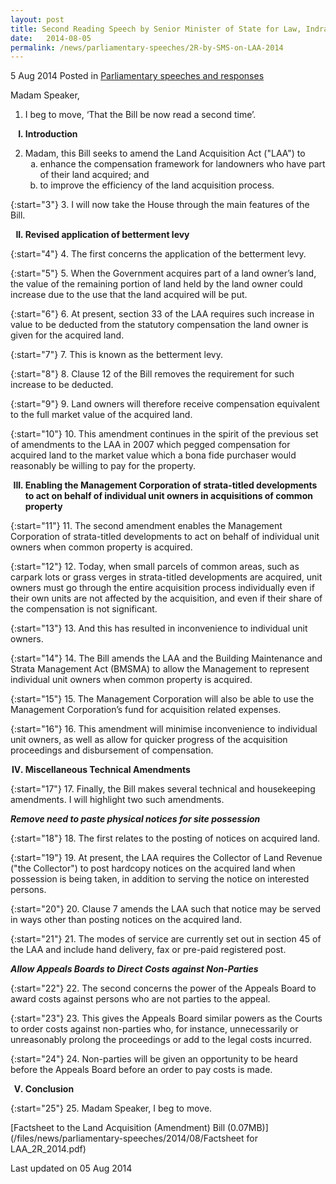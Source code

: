 ```yaml
---
layout: post
title: Second Reading Speech by Senior Minister of State for Law, Indranee Rajah SC, on the Land Acquisition (Amendment) Bill
date:   2014-08-05
permalink: /news/parliamentary-speeches/2R-by-SMS-on-LAA-2014
---
```



5 Aug 2014 Posted in [Parliamentary speeches and responses](/news/parliamentary-speeches)

Madam Speaker,
<br>
1. I beg to move, ‘That the Bill be now read a second time’.

<ol style="list-style-type: upper-roman; font-weight:bold;">
<li>  Introduction</li>
</ol>


<ol start="2">
<li>Madam, this Bill seeks to amend the Land Acquisition Act ("LAA") to

<ol style="list-style-type: lower-alpha">
<li>enhance the compensation framework for landowners who have part of their land acquired; and</li>
<li>to improve the efficiency of the land acquisition process.</li>
</ol>

</li>
</ol>

{:start="3"}
3. I will now take the House through the main features of the Bill.


<ol start="2" style="list-style-type: upper-roman; font-weight:bold;">
<li>Revised application of betterment levy</li>
</ol>

{:start="4"}
4. The first concerns the application of the betterment levy.
 
{:start="5"}
5. When the Government acquires part of a land owner’s land, the value of the remaining portion of land held by the land owner could increase due to the use that the land acquired will be put.
 
{:start="6"}
6. At present, section 33 of the LAA requires such increase in value to be deducted from the statutory compensation the land owner is given for the acquired land.
 
{:start="7"}
7. This is known as the betterment levy.
 
{:start="8"}
8. Clause 12 of the Bill removes the requirement for such increase to be deducted.
 
{:start="9"}
9. Land owners will therefore receive compensation equivalent to the full market value of the acquired land.
 
{:start="10"}
10. This amendment continues in the spirit of the previous set of amendments to the LAA in 2007 which pegged compensation for acquired land to the market value which a bona fide purchaser would reasonably be willing to pay for the property.

<ol start="3" style="list-style-type: upper-roman; font-weight:bold;">
<li> Enabling the Management Corporation of strata-titled developments to act on behalf of individual unit owners in acquisitions of common property</li>
</ol>

{:start="11"}
11. The second amendment enables the Management Corporation of strata-titled developments to act on behalf of individual unit owners when common property is acquired.
 
{:start="12"}
12. Today, when small parcels of common areas, such as carpark lots or grass verges in strata-titled developments are acquired, unit owners must go through the entire acquisition process individually even if their own units are not affected by the acquisition, and even if their share of the compensation is not significant.
 
{:start="13"}
13. And this has resulted in inconvenience to individual unit owners.
 
{:start="14"}
14. The Bill amends the LAA and the Building Maintenance and Strata Management Act (BMSMA) to allow the Management to represent individual unit owners when common property is acquired.
 
{:start="15"}
15. The Management Corporation will also be able to use the Management Corporation’s fund for acquisition related expenses.
 
{:start="16"}
16. This amendment will minimise inconvenience to individual unit owners, as well as allow for quicker progress of the acquisition proceedings and disbursement of compensation.

<ol start="4" style="list-style-type: upper-roman; font-weight:bold;">
<li>  Miscellaneous Technical Amendments</li>
</ol>

{:start="17"}
17. Finally, the Bill makes several technical and housekeeping amendments. I will highlight two such amendments.


***Remove need to paste physical notices for site possession***


{:start="18"}
18. The first relates to the posting of notices on acquired land.
 

{:start="19"}
19. At present, the LAA requires the Collector of Land Revenue ("the Collector") to post hardcopy notices on the acquired land when possession is being taken, in addition to serving the notice on interested persons.
 

{:start="20"}
20. Clause 7 amends the LAA such that notice may be served in ways other than posting notices on the acquired land.
 

{:start="21"}
21. The modes of service are currently set out in section 45 of the LAA and include hand delivery, fax or pre-paid registered post.

***Allow Appeals Boards to Direct Costs against Non-Parties***

{:start="22"}
22. The second concerns the power of the Appeals Board to award costs against persons who are not parties to the appeal.
 
{:start="23"}
23. This gives the Appeals Board similar powers as the Courts to order costs against non-parties who, for instance, unnecessarily or unreasonably prolong the proceedings or add to the legal costs incurred.
 
{:start="24"}
24. Non-parties will be given an opportunity to be heard before the Appeals Board before an order to pay costs is made.

<ol start="5" style="list-style-type: upper-roman; font-weight:bold;">
<li>Conclusion</li>
</ol>

{:start="25"}
25. Madam Speaker, I beg to move.


[Factsheet to the Land Acquisition (Amendment) Bill (0.07MB)](/files/news/parliamentary-speeches/2014/08/Factsheet for LAA_2R_2014.pdf)


<p class="right-side-updated">Last updated on 05 Aug 2014 </p> 
